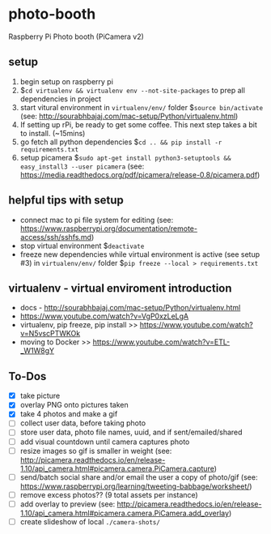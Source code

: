 # photo-booth
Raspberry Pi Photo booth (PiCamera v2)

## setup
1. begin setup on raspberry pi
1. $`cd virtualenv && virtualenv env --not-site-packages` to prep all dependencies in project
1. start vitural environment in `virtualenv/env/` folder $`source bin/activate` (see: http://sourabhbajaj.com/mac-setup/Python/virtualenv.html)
1. If setting up rPi, be ready to get some coffee. This next step takes a bit to install. (~15mins)
1. go fetch all python dependencies $`cd .. && pip install -r requirements.txt`
1. setup picamera $`sudo apt-get install python3-setuptools && easy_install3 --user picamera` (see: https://media.readthedocs.org/pdf/picamera/release-0.8/picamera.pdf)

## helpful tips with setup
- connect mac to pi file system for editing (see: https://www.raspberrypi.org/documentation/remote-access/ssh/sshfs.md)
- stop virtual environment $`deactivate`
- freeze new dependencies while virtual environment is active (see setup #3) in `virtualenv/env/` folder $`pip freeze --local > requirements.txt`

## virtualenv - virtual enviroment introduction
- docs - http://sourabhbajaj.com/mac-setup/Python/virtualenv.html
- https://www.youtube.com/watch?v=VgP0xzLeLgA
- virtualenv, pip freeze, pip install >> https://www.youtube.com/watch?v=N5vscPTWKOk
- moving to Docker >> https://www.youtube.com/watch?v=ETL-_W1W8gY

## To-Dos
- [X] take picture
- [X] overlay PNG onto pictures taken
- [X] take 4 photos and make a gif
- [ ] collect user data, before taking photo
- [ ] store user data, photo file names, uuid, and if sent/emailed/shared
- [ ] add visual countdown until camera captures photo
- [ ] resize images so gif is smaller in weight (see: http://picamera.readthedocs.io/en/release-1.10/api_camera.html#picamera.camera.PiCamera.capture)
- [ ] send/batch social share and/or email the user a copy of photo/gif (see: https://www.raspberrypi.org/learning/tweeting-babbage/worksheet/)
- [ ] remove excess photos?? (9 total assets per instance)
- [ ] add overlay to preview (see: http://picamera.readthedocs.io/en/release-1.10/api_camera.html#picamera.camera.PiCamera.add_overlay)
- [ ] create slideshow of local `./camera-shots/`